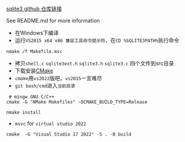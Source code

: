 [sqlite3 github 仓库链接](https://github.com/sqlite/sqlite)

See README.md for more information 

- 在Windows下编译
- 运行`VS2015 x64 x86 兼容工具命令提示符`，在`CD %SQLITE3PATH%`执行命令
```shell
nmake /f Makefile.msc
```
- 拷贝`shell.c` `sqlite3ext.h` `sqlite3.h` `sqlite3.c`  四个文件到src目录
- 下载安装[CMake](https://cmake.org/download/)
- `cmake`用`vs2022`版吧，`vs2015`一言难尽
- `git bash/cmd`进入`当前目录`
```shell
 # mingw GNU C/C++ 
cmake -G "NMake Makefiles" -DCMAKE_BUILD_TYPE=Release

nmake install
```
- `msvc` for `virtual studio 2022`
```shell 
cmake  -G "Visual Studio 17 2022" -S . -B build
```

